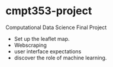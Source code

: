 # cmpt353-project
Computational Data Science Final Project

- Set up the leaflet map.
- Webscraping
- user interface expectations
- discover the role of machine learning.
